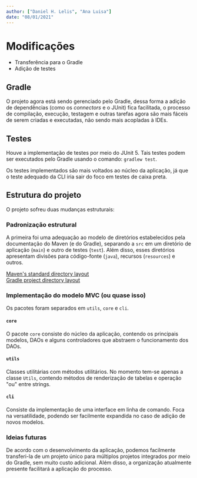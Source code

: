 ```yaml
---
author: ["Daniel H. Lelis", "Ana Luisa"]
date: "08/01/2021"
---
```


# Modificações

- Transferência para o Gradle
- Adição de testes

## Gradle

O projeto agora está sendo gerenciado pelo Gradle, dessa forma a adição de
dependências (como os _connectors_ e o JUnit) fica facilitada, o processo de
compilação, execução, testagem e outras tarefas agora são mais fáceis de serem
criadas e executadas, não sendo mais acopladas à IDEs.

## Testes

Houve a implementação de testes por meio do JUnit 5. Tais testes podem ser
executados pelo Gradle usando o comando: `gradlew test`.

Os testes implementados são mais voltados ao núcleo da aplicação, já que o teste adequado da CLI iria sair do foco em testes de caixa preta.

## Estrutura do projeto

O projeto sofreu duas mudanças estruturais:

### Padronização estrutural

A primeira foi uma adequação ao modelo de diretórios estabelecidos pela
documentação do Maven (e do Gradle), separando a `src` em um diretório de
aplicação (`main`) e outro de testes (`test`). Além disso, esses diretórios
apresentam divisões para código-fonte (`java`), recursos (`resources`) e outros.

[Maven's standard directory layout](https://maven.apache.org/guides/introduction/introduction-to-the-standard-directory-layout.html)  
[Gradle project directory layout](https://docs.gradle.org/current/userguide/directory_layout.html#dir:project_root)

### Implementação do modelo MVC (ou quase isso)

Os pacotes foram separados em `utils`, `core` e `cli`.

#### `core`

O pacote `core` consiste do núcleo da aplicação, contendo os principais modelos, DAOs e alguns controladores que abstraem o funcionamento dos DAOs.

#### `utils`

Classes utilitárias com métodos utilitários. No momento tem-se apenas a classe `Utils`, contendo métodos de renderização de tabelas e operação "ou" entre strings.

#### `cli`

Consiste da implementação de uma interface em linha de comando. Foca na versatilidade, podendo ser facilmente expandida no caso de adição de novos modelos.

### Ideias futuras

De acordo com o desenvolvimento da aplicação, podemos facilmente transferi-la de um projeto único para múltiplos projetos integrados por meio do Gradle, sem muito custo adicional. Além disso, a organização atualmente presente facilitará a aplicação do processo.
